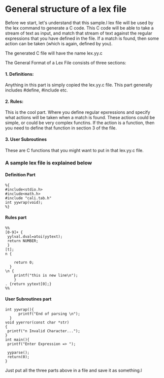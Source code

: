 # General structure of a lex file

Before we start, let's understand that this sample.l lex file will be used by the lex command to generate a C code. This C code will be able to take a stream of text as input, and match that stream of text against the regular expressions that you have defined in the file. If a match is found, then some action can be taken (which is again, defined by you).

The generated C file will have the name lex.yy.c

The General Format of a Lex File consists of three sections:

#### 1. Definitions:
Anything in this part is simply copied the lex.yy.c file. This part generally includes #define, #include etc.
#### 2. Rules: 
This is the cool part. Where you define regular epxressions and specify what actions will be taken when a match is found. These actions could be simple, or could be very complex functins. If the action is a function, then you need to define that function in section 3 of the file. 
#### 3. User Subroutines
These are C functions that you might want to put in that lex.yy.c file. 

### A sample lex file is explained below

#### Definition Part
	%{
	#include<stdio.h>
	#include<math.h>
	#include "cali.tab.h"
	int yywrap(void);
	%}
	
#### Rules part
	%%
	[0-9]+ {
	 yylval.dval=atoi(yytext);
	 return NUMBER;
	 }
	[t];
	n {   

		return 0;
	  }
	\n {
		printf("this is new line\n");
		}
	. {return yytext[0];}
	%%

#### User Subroutines part

	int yywrap(){
		  printf("End of parsing \n");
	  }
	void yyerror(const char *str)
	{
	 printf("n Invalid Character...");
	}
	int main(){
	 printf("Enter Expression => ");

	 yyparse();
	 return(0);
	}

Just put all the three parts above in a file and save it as something.l
